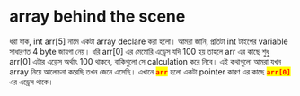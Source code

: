 # array behind the scene

ধরা যাক, int arr\[5] নামে একটা array declare করা হলো।  আমরা জানি, প্রতিটা int টাইপের variable সাধারণত 4 byte জায়গা নেয়। ধরি arr\[0] এর মেমোরি এড্রেস যদি 100 হয় তাহলে  arr এর কাছে শুধু arr\[0] এটার এড্রেস অর্থাৎ 100 থাকবে, বাকিগুলো সে calculation করে নিবে। এই কথাগুলো আমরা যখন array নিয়ে আলোচনা করেছি তখন জেনে এসেছি। এখানে <mark style="color:red;">**`arr`**</mark> হলো একটা pointer কারণ এর কাছে <mark style="color:red;">**`arr[0]`**</mark> এর এড্রেস থাকে।&#x20;
